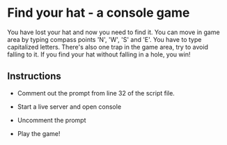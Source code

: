 
# Find your hat - a console game

You have lost your hat and now you need to find it. You can move
in game area by typing compass points 'N', 'W', 'S' and 'E'. You have
to type capitalized letters. There's also one trap in the game area,
try to avoid falling to it. If you find your hat without falling in a 
hole, you win!

## Instructions 

- Comment out the prompt from line 32 of the script file.

- Start a live server and open console

- Uncomment the prompt

- Play the game!